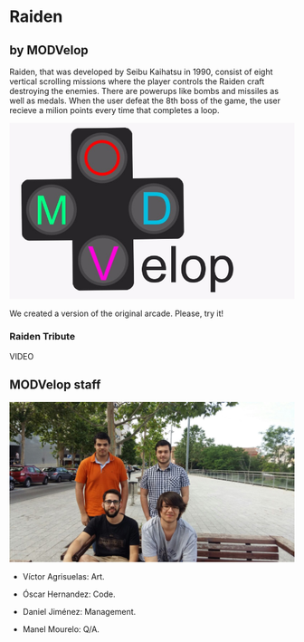 # Raiden
## by MODVelop
 
Raiden, that was developed by Seibu Kaihatsu in 1990, consist of eight vertical scrolling missions where the player controls the Raiden craft destroying the enemies. There are powerups like bombs and missiles as well as medals. When the user defeat the 8th boss of the game, the user recieve a milion points every time that completes a loop.

![](MODVelop%20logo.PNG)
 
We created a version of the original arcade. Please, try it!
 
### Raiden Tribute
VIDEO
 
## MODVelop staff
 
![Foto grupo](https://github.com/MODVelop/MODVelop.github.io/blob/master/Foto%20grupo.jpg)
 
- Víctor Agrisuelas: Art.
 
- Óscar Hernandez: Code.
 
- Daniel Jiménez: Management.
 
- Manel Mourelo: Q/A.
 
 
